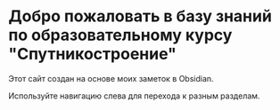 # Добро пожаловать в базу знаний по образовательному курсу "Спутникостроение"

Этот сайт создан на основе моих заметок в Obsidian. 

Используйте навигацию слева для перехода к разным разделам.
